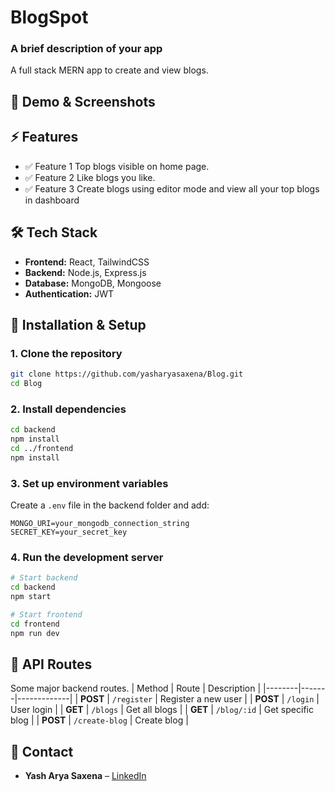 # **BlogSpot**

### **A brief description of your app**  
A full stack MERN app to create and view blogs.

## **📸 Demo & Screenshots**  
  

  

## **⚡ Features**  
- ✅ Feature 1  Top blogs visible on home page.
- ✅ Feature 2  Like blogs you like.
- ✅ Feature 3  Create blogs using editor mode and view all your top blogs in dashboard 

## **🛠 Tech Stack**  
- **Frontend:** React, TailwindCSS
- **Backend:** Node.js, Express.js
- **Database:** MongoDB, Mongoose
- **Authentication:** JWT

## **🚀 Installation & Setup**  

### **1. Clone the repository**  
```sh
git clone https://github.com/yasharyasaxena/Blog.git
cd Blog
```

### **2. Install dependencies**  
```sh
cd backend
npm install
cd ../frontend
npm install
```

### **3. Set up environment variables**  
Create a `.env` file in the backend folder and add:  
```env
MONGO_URI=your_mongodb_connection_string
SECRET_KEY=your_secret_key
```

### **4. Run the development server**  
```sh
# Start backend
cd backend
npm start

# Start frontend
cd frontend
npm run dev
```

## **📌 API Routes**  
Some major backend routes.
| Method | Route | Description |
|--------|-------|-------------|
| **POST** | `/register` | Register a new user |
| **POST** | `/login` | User login |
| **GET** | `/blogs` | Get all blogs |
| **GET** | `/blog/:id` | Get specific blog |
| **POST** | `/create-blog` | Create blog |  

## **📧 Contact**  
- **Yash Arya Saxena** – [LinkedIn](https://www.linkedin.com/in/yash-arya-saxena-834021331)
